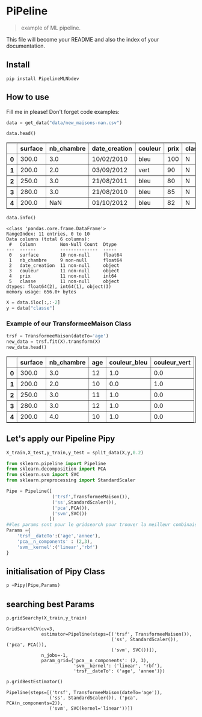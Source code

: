 # PiPeline
> example of ML pipeline.


This file will become your README and also the index of your documentation.

## Install

`pip install PipelineMLNbdev`

## How to use

Fill me in please! Don't forget code examples:

```python
data = get_data("data/new_maisons-nan.csv")
```

```python
data.head()
```




<div>
<style scoped>
    .dataframe tbody tr th:only-of-type {
        vertical-align: middle;
    }

    .dataframe tbody tr th {
        vertical-align: top;
    }

    .dataframe thead th {
        text-align: right;
    }
</style>
<table border="1" class="dataframe">
  <thead>
    <tr style="text-align: right;">
      <th></th>
      <th>surface</th>
      <th>nb_chambre</th>
      <th>date_creation</th>
      <th>couleur</th>
      <th>prix</th>
      <th>classe</th>
    </tr>
  </thead>
  <tbody>
    <tr>
      <th>0</th>
      <td>300.0</td>
      <td>3.0</td>
      <td>10/02/2010</td>
      <td>bleu</td>
      <td>100</td>
      <td>N</td>
    </tr>
    <tr>
      <th>1</th>
      <td>200.0</td>
      <td>2.0</td>
      <td>03/09/2012</td>
      <td>vert</td>
      <td>90</td>
      <td>N</td>
    </tr>
    <tr>
      <th>2</th>
      <td>250.0</td>
      <td>3.0</td>
      <td>21/08/2011</td>
      <td>bleu</td>
      <td>80</td>
      <td>N</td>
    </tr>
    <tr>
      <th>3</th>
      <td>280.0</td>
      <td>3.0</td>
      <td>21/08/2010</td>
      <td>bleu</td>
      <td>85</td>
      <td>N</td>
    </tr>
    <tr>
      <th>4</th>
      <td>200.0</td>
      <td>NaN</td>
      <td>01/10/2012</td>
      <td>bleu</td>
      <td>82</td>
      <td>N</td>
    </tr>
  </tbody>
</table>
</div>



```python
data.info()
```

    <class 'pandas.core.frame.DataFrame'>
    RangeIndex: 11 entries, 0 to 10
    Data columns (total 6 columns):
     #   Column         Non-Null Count  Dtype  
    ---  ------         --------------  -----  
     0   surface        10 non-null     float64
     1   nb_chambre     9 non-null      float64
     2   date_creation  11 non-null     object 
     3   couleur        11 non-null     object 
     4   prix           11 non-null     int64  
     5   classe         11 non-null     object 
    dtypes: float64(2), int64(1), object(3)
    memory usage: 656.0+ bytes


```python
X = data.iloc[:,:-2]
y = data["classe"]
```

### Example of our TransformeeMaison Class

```python
trsf = TransformeeMaison(dateTo='age')
new_data = trsf.fit(X).transform(X)
new_data.head()
```




<div>
<style scoped>
    .dataframe tbody tr th:only-of-type {
        vertical-align: middle;
    }

    .dataframe tbody tr th {
        vertical-align: top;
    }

    .dataframe thead th {
        text-align: right;
    }
</style>
<table border="1" class="dataframe">
  <thead>
    <tr style="text-align: right;">
      <th></th>
      <th>surface</th>
      <th>nb_chambre</th>
      <th>age</th>
      <th>couleur_bleu</th>
      <th>couleur_vert</th>
    </tr>
  </thead>
  <tbody>
    <tr>
      <th>0</th>
      <td>300.0</td>
      <td>3.0</td>
      <td>12</td>
      <td>1.0</td>
      <td>0.0</td>
    </tr>
    <tr>
      <th>1</th>
      <td>200.0</td>
      <td>2.0</td>
      <td>10</td>
      <td>0.0</td>
      <td>1.0</td>
    </tr>
    <tr>
      <th>2</th>
      <td>250.0</td>
      <td>3.0</td>
      <td>11</td>
      <td>1.0</td>
      <td>0.0</td>
    </tr>
    <tr>
      <th>3</th>
      <td>280.0</td>
      <td>3.0</td>
      <td>12</td>
      <td>1.0</td>
      <td>0.0</td>
    </tr>
    <tr>
      <th>4</th>
      <td>200.0</td>
      <td>4.0</td>
      <td>10</td>
      <td>1.0</td>
      <td>0.0</td>
    </tr>
  </tbody>
</table>
</div>



## Let's apply our Pipeline Pipy

```python
X_train,X_test,y_train,y_test = split_data(X,y,0.2)
```

```python
from sklearn.pipeline import Pipeline
from sklearn.decomposition import PCA
from sklearn.svm import SVC
from sklearn.preprocessing import StandardScaler

Pipe = Pipeline([
                 ('trsf',TransformeeMaison()),
                 ('ss',StandardScaler()),
                 ('pca',PCA()),
                 ('svm',SVC())
                ])
##les params sont pour le gridsearch pour trouver la meilleur combinaison
Params ={
    'trsf__dateTo':('age','annee'),
    'pca__n_components' : (2,3),
    'svm__kernel':('linear','rbf')
}
```

## initialisation of Pipy Class

```python
p =Pipy(Pipe,Params)
```

## searching best Params

```python
p.gridSearchy(X_train,y_train)
```




    GridSearchCV(cv=3,
                 estimator=Pipeline(steps=[('trsf', TransformeeMaison()),
                                           ('ss', StandardScaler()), ('pca', PCA()),
                                           ('svm', SVC())]),
                 n_jobs=-1,
                 param_grid={'pca__n_components': (2, 3),
                             'svm__kernel': ('linear', 'rbf'),
                             'trsf__dateTo': ('age', 'annee')})



```python
p.gridBestEstimator()
```




    Pipeline(steps=[('trsf', TransformeeMaison(dateTo='age')),
                    ('ss', StandardScaler()), ('pca', PCA(n_components=2)),
                    ('svm', SVC(kernel='linear'))])


